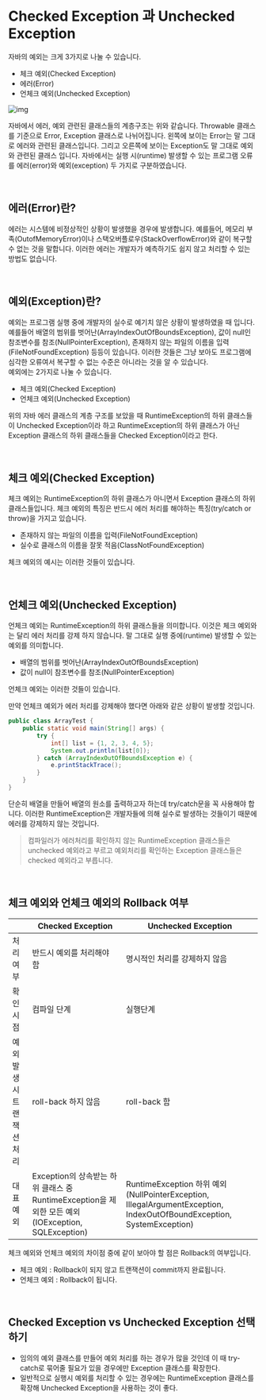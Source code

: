 # **Checked Exception 과 Unchecked Exception**

자바의 예외는 크게 3가지로 나눌 수 있습니다.
+ 체크 예외(Checked Exception)
+ 에러(Error)
+ 언체크 예외(Unchecked Exception)

![img](https://user-images.githubusercontent.com/45676906/105691109-2cda9400-5f40-11eb-9003-a14873c2eaf2.png)

자바에서 에러, 예외 관련된 클래스들의 계층구조는 위와 같습니다. Throwable 클래스를 기준으로 Error, Exception 클래스로 나뉘어집니다. 왼쪽에 보이는 Error는 말 그대로 에러와 관련된 클래스입니다. 그리고 오른쪽에 보이는 Exception도 말 그대로 예외와 관련된 클래스 입니다. 자바에서는 실행 시(runtime) 발생할 수 있는 프로그램 오류를 에러(error)와 예외(exception) 두 가지로 구분하였습니다.

<br>

## **에러(Error)란?**

에러는 시스템에 비정상적인 상황이 발생했을 경우에 발생합니다. 예를들어, 메모리 부족(OutofMemoryError)이나 스택오버플로우(StackOverflowError)와 같이 복구할 수 없는 것을 말합니다. 이러한 에러는 개발자가 예측하기도 쉽지 않고 처리할 수 있는 방법도 없습니다.

<br>

## **예외(Exception)란?**

예외는 프로그램 실행 중에 개발자의 실수로 예기치 않은 상황이 발생하였을 때 입니다. 예를들어 배열의 범위를 벗어난(ArrayIndexOutOfBoundsException), 값이 null인 참조변수를 참조(NullPointerException), 존재하지 않는 파일의 이름을 입력(FileNotFoundException) 등등이 있습니다. 이러한 것들은 그냥 보아도 프로그램에 심각한 오류여서 복구할 수 없는 수준은 아니라는 것을 알 수 있습니다.   
예외에는 2가지로 나눌 수 있습니다.

+ 체크 예외(Checked Exception)
+ 언체크 예외(Unchecked Exception)

위의 자바 에러 클래스의 계층 구조를 보았을 때 RuntimeException의 하위 클래스들이 Unchecked Exception이라 하고 RuntimeException의 하위 클래스가 아닌 Exception 클래스의 하위 클래스들을 Checked Exception이라고 한다.

<br>

## **체크 예외(Checked Exception)**

체크 예외는 RuntimeException의 하위 클래스가 아니면서 Exception 클래스의 하위 클래스들입니다. 체크 예외의 특징은 반드시 에러 처리를 해야하는 특징(try/catch or throw)을 가지고 있습니다.

+ 존재하지 않는 파일의 이름을 입력(FileNotFoundException)
+ 실수로 클래스의 이름을 잘못 적음(ClassNotFoundException)

체크 예외의 예시는 이러한 것들이 있습니다.

<br>

## **언체크 예외(Unchecked Exception)**

언체크 예외는 RuntimeException의 하위 클래스들을 의미합니다. 이것은 체크 예외와는 달리 에러 처리를 강제 하지 않습니다.
말 그대로 실행 중에(runtime) 발생할 수 있는 예외를 의미합니다.

+ 배열의 범위를 벗어난(ArrayIndexOutOfBoundsException)
+ 값이 null이 참조변수를 참조(NullPointerException)

언체크 예외는 이러한 것들이 있습니다.   

만약 언체크 예외가 에러 처리를 강제해야 했다면 아래와 같은 상황이 발생할 것입니다.

```java
public class ArrayTest {
    public static void main(String[] args) {
        try {
            int[] list = {1, 2, 3, 4, 5};
            System.out.println(list[0]);
        } catch (ArrayIndexOutOfBoundsException e) {
            e.printStackTrace();
        }
    }
}
```

단순히 배열을 만들어 배열의 원소를 출력하고자 하는데 try/catch문을 꼭 사용해야 합니다. 이러한 RuntimeException은 개발자들에 의해 실수로 발생하는 것들이기 때문에 에러를 강제하지 않는 것입니다.

> 컴파일러가 에러처리를 확인하지 않는 RuntimeException 클래스들은 unchecked 예외라고 부르고 예외처리를 확인하는 Exception 클래스들은 checked 예외라고 부릅니다.

<br>

## **체크 예외와 언체크 예외의 Rollback 여부**

| |Checked Exception|Unchecked Exception|
|--|--|--|
|처리여부|반드시 예외를 처리해야 함|명시적인 처리를 강제하지 않음|
|확인시점|컴파일 단계|실행단계|
|예외발생시 트랜잭션 처리|roll-back 하지 않음|roll-back 함|
|대표 예외|Exception의 상속받는 하위 클래스 중 RuntimeException을 제외한 모든 예외   (IOException, SQLException)|RuntimeException 하위 예외 (NullPointerException, IllegalArgumentException, IndexOutOfBoundException, SystemException)|

체크 예외와 언체크 예외의 차이점 중에 같이 보아야 할 점은 Rollback의 여부입니다.

+ 체크 예외 : Rollback이 되지 않고 트랜잭션이 commit까지 완료됩니다.
+ 언체크 예외 : Rollback이 됩니다.

<br>

## **Checked Exception vs Unchecked Exception 선택하기**

+ 임의의 예외 클래스를 만들어 예외 처리를 하는 경우가 많을 것인데 이 때 try-catch로 묶어줄 필요가 있을 경우에만 Exception 클래스를 확장한다.
+ 일반적으로 실행시 예외를 처리할 수 있는 경우에는 RuntimeException 클래스를 확장해 Unchecked Exception을 사용하는 것이 좋다.
